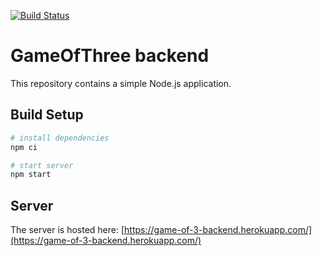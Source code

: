 [![Build Status](https://travis-ci.org/maomaoaichiyu/gameOfThreeBackend.svg?branch=master)](https://travis-ci.org/maomaoaichiyu/gameOfThreeBackend)

# GameOfThree backend

This repository contains a simple Node.js application.

## Build Setup

``` bash
# install dependencies
npm ci

# start server
npm start
```

## Server

The server is hosted here: [https://game-of-3-backend.herokuapp.com/](https://game-of-3-backend.herokuapp.com/)
